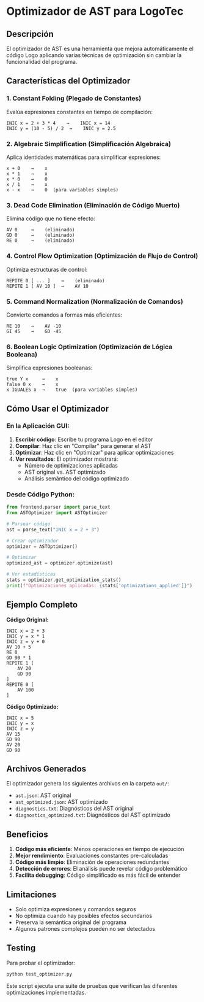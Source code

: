 # Optimizador de AST para LogoTec

## Descripción

El optimizador de AST es una herramienta que mejora automáticamente el código Logo aplicando varias técnicas de optimización sin cambiar la funcionalidad del programa.

## Características del Optimizador

### 1. **Constant Folding (Plegado de Constantes)**
Evalúa expresiones constantes en tiempo de compilación:
```logo
INIC x = 2 + 3 * 4    →    INIC x = 14
INIC y = (10 - 5) / 2  →    INIC y = 2.5
```

### 2. **Algebraic Simplification (Simplificación Algebraica)**
Aplica identidades matemáticas para simplificar expresiones:
```logo
x + 0    →    x
x * 1    →    x
x * 0    →    0
x / 1    →    x
x - x    →    0  (para variables simples)
```

### 3. **Dead Code Elimination (Eliminación de Código Muerto)**
Elimina código que no tiene efecto:
```logo
AV 0     →    (eliminado)
GD 0     →    (eliminado)
RE 0     →    (eliminado)
```

### 4. **Control Flow Optimization (Optimización de Flujo de Control)**
Optimiza estructuras de control:
```logo
REPITE 0 [ ... ]    →    (eliminado)
REPITE 1 [ AV 10 ]  →    AV 10
```

### 5. **Command Normalization (Normalización de Comandos)**
Convierte comandos a formas más eficientes:
```logo
RE 10    →    AV -10
GI 45    →    GD -45
```

### 6. **Boolean Logic Optimization (Optimización de Lógica Booleana)**
Simplifica expresiones booleanas:
```logo
true Y x     →    x
false O x    →    x
x IGUALES x  →    true  (para variables simples)
```

## Cómo Usar el Optimizador

### En la Aplicación GUI:

1. **Escribir código**: Escribe tu programa Logo en el editor
2. **Compilar**: Haz clic en "Compilar" para generar el AST
3. **Optimizar**: Haz clic en "Optimizar" para aplicar optimizaciones
4. **Ver resultados**: El optimizador mostrará:
   - Número de optimizaciones aplicadas
   - AST original vs. AST optimizado
   - Análisis semántico del código optimizado

### Desde Código Python:

```python
from frontend.parser import parse_text
from ASTOptimizer import ASTOptimizer

# Parsear código
ast = parse_text("INIC x = 2 + 3")

# Crear optimizador
optimizer = ASTOptimizer()

# Optimizar
optimized_ast = optimizer.optimize(ast)

# Ver estadísticas
stats = optimizer.get_optimization_stats()
print(f"Optimizaciones aplicadas: {stats['optimizations_applied']}")
```

## Ejemplo Completo

**Código Original:**
```logo
INIC x = 2 + 3
INIC y = x * 1
INIC z = y + 0
AV 10 + 5
RE 0
GD 90 * 1
REPITE 1 [
    AV 20
    GD 90
]
REPITE 0 [
    AV 100
]
```

**Código Optimizado:**
```logo
INIC x = 5
INIC y = x
INIC z = y
AV 15
GD 90
AV 20
GD 90
```

## Archivos Generados

El optimizador genera los siguientes archivos en la carpeta `out/`:

- `ast.json`: AST original
- `ast_optimized.json`: AST optimizado
- `diagnostics.txt`: Diagnósticos del AST original
- `diagnostics_optimized.txt`: Diagnósticos del AST optimizado

## Beneficios

1. **Código más eficiente**: Menos operaciones en tiempo de ejecución
2. **Mejor rendimiento**: Evaluaciones constantes pre-calculadas
3. **Código más limpio**: Eliminación de operaciones redundantes
4. **Detección de errores**: El análisis puede revelar código problemático
5. **Facilita debugging**: Código simplificado es más fácil de entender

## Limitaciones

- Solo optimiza expresiones y comandos seguros
- No optimiza cuando hay posibles efectos secundarios
- Preserva la semántica original del programa
- Algunos patrones complejos pueden no ser detectados

## Testing

Para probar el optimizador:

```bash
python test_optimizer.py
```

Este script ejecuta una suite de pruebas que verifican las diferentes optimizaciones implementadas.